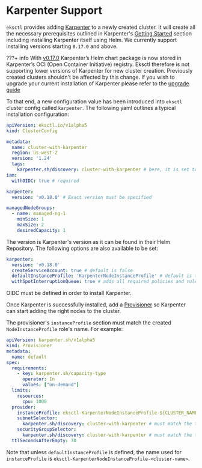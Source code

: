 # Karpenter Support

`eksctl` provides adding [Karpenter](https://karpenter.sh/) to a newly created cluster. It will create all the necessary
prerequisites outlined in Karpenter's [Getting Started](https://karpenter.sh/docs/getting-started/getting-started-with-eksctl/) section including installing
Karpenter itself using Helm. We currently support installing versions starting `0.17.0` and above.

???+ info
    With [v0.17.0](https://karpenter.sh/docs/upgrade-guide/#upgrading-to-v0170) Karpenter’s Helm chart package is now stored in Karpenter’s OCI (Open Container Initiative) registry.
    Eksctl therefore is not supporting lower versions of Karpenter for new cluster creation. Previously created clusters shouldn't be affected by this change.
    If you wish to upgrade your current installation of Karpenter please refer to the [upgrade guide](https://karpenter.sh/docs/upgrade-guide/)

To that end, a new configuration value has been introduced into `eksctl` cluster config called `karpenter`. The following
yaml outlines a typical installation configuration:

```yaml
apiVersion: eksctl.io/v1alpha5
kind: ClusterConfig

metadata:
  name: cluster-with-karpenter
  region: us-west-2
  version: '1.24'
  tags:
    karpenter.sh/discovery: cluster-with-karpenter # here, it is set to the cluster name
iam:
  withOIDC: true # required

karpenter:
  version: 'v0.18.0' # Exact version must be specified

managedNodeGroups:
  - name: managed-ng-1
    minSize: 1
    maxSize: 2
    desiredCapacity: 1
```

The version is Karpenter's version as it can be found in their Helm Repository. The following options are also available
to be set:

```yaml
karpenter:
  version: 'v0.18.0'
  createServiceAccount: true # default is false
  defaultInstanceProfile: 'KarpenterNodeInstanceProfile' # default is to use the IAM instance profile created by eksctl
  withSpotInterruptionQueue: true # adds all required policies and rules for supporting Spot Interruption Queue, default is false
```

OIDC must be defined in order to install Karpenter.

Once Karpenter is successfully installed, add a [Provisioner](https://karpenter.sh/docs/concepts/provisioners/) so Karpenter
can start adding the right nodes to the cluster.

The provisioner's `instanceProfile` section must match the created `NodeInstanceProfile` role's name. For example:

```yaml
apiVersion: karpenter.sh/v1alpha5
kind: Provisioner
metadata:
  name: default
spec:
  requirements:
    - key: karpenter.sh/capacity-type
      operator: In
      values: ["on-demand"]
  limits:
    resources:
      cpu: 1000
  provider:
    instanceProfile: eksctl-KarpenterNodeInstanceProfile-${CLUSTER_NAME}
    subnetSelector:
      karpenter.sh/discovery: cluster-with-karpenter # must match the tag set in the config file
    securityGroupSelector:
      karpenter.sh/discovery: cluster-with-karpenter # must match the tag set in the config file
  ttlSecondsAfterEmpty: 30
```

Note that unless `defaultInstanceProfile` is defined, the name used for `instanceProfile` is
`eksctl-KarpenterNodeInstanceProfile-<cluster-name>`.
